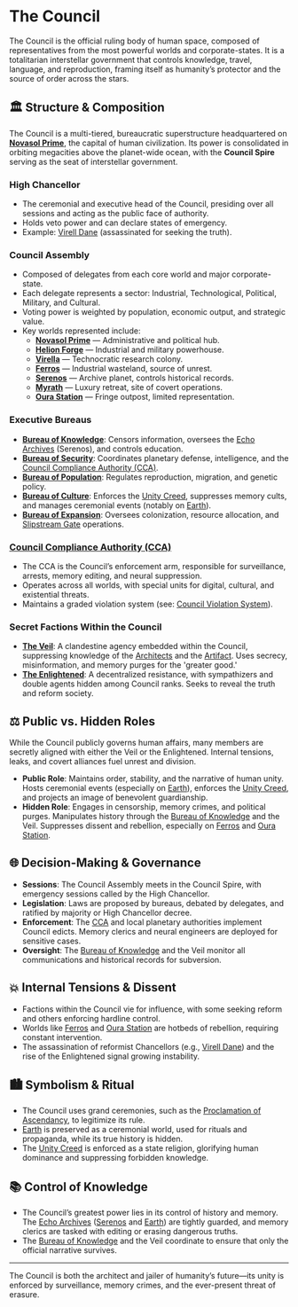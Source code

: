 # The Council

The Council is the official ruling body of human space, composed of representatives from the most powerful worlds and corporate-states. It is a totalitarian interstellar government that controls knowledge, travel, language, and reproduction, framing itself as humanity’s protector and the source of order across the stars.

## 🏛 Structure & Composition

The Council is a multi-tiered, bureaucratic superstructure headquartered on **[Novasol Prime](/docs/planets/novasol-prime.md)**, the capital of human civilization. Its power is consolidated in orbiting megacities above the planet-wide ocean, with the **Council Spire** serving as the seat of interstellar government.

### High Chancellor
- The ceremonial and executive head of the Council, presiding over all sessions and acting as the public face of authority.
- Holds veto power and can declare states of emergency.
- Example: [Virell Dane](/docs/characters/virell-dane.md) (assassinated for seeking the truth).

### Council Assembly
- Composed of delegates from each core world and major corporate-state.
- Each delegate represents a sector: Industrial, Technological, Political, Military, and Cultural.
- Voting power is weighted by population, economic output, and strategic value.
- Key worlds represented include:
  - **[Novasol Prime](/docs/planets/novasol-prime.md)** — Administrative and political hub.
  - **[Helion Forge](/docs/planets/helion-forge.md)** — Industrial and military powerhouse.
  - **[Virella](/docs/planets/virella.md)** — Technocratic research colony.
  - **[Ferros](/docs/planets/ferros.md)** — Industrial wasteland, source of unrest.
  - **[Serenos](/docs/planets/serenos.md)** — Archive planet, controls historical records.
  - **[Myrath](/docs/planets/myrath.md)** — Luxury retreat, site of covert operations.
  - **[Oura Station](/docs/planets/oura-station.md)** — Fringe outpost, limited representation.

### Executive Bureaus
- **[Bureau of Knowledge](/docs/factions/bureau-of-knowledge.md)**: Censors information, oversees the [Echo Archives](/docs/locations/echo-archives.md) (Serenos), and controls education.
- **[Bureau of Security](/docs/factions/bureau-of-security.md)**: Coordinates planetary defense, intelligence, and the [Council Compliance Authority (CCA)](/docs/factions/cca.md).
- **[Bureau of Population](/docs/factions/bureau-of-population.md)**: Regulates reproduction, migration, and genetic policy.
- **[Bureau of Culture](/docs/factions/bureau-of-culture.md)**: Enforces the [Unity Creed](/docs/concepts/unity-creed.md), suppresses memory cults, and manages ceremonial events (notably on [Earth](/docs/planets/earth.md)).
- **[Bureau of Expansion](/docs/factions/bureau-of-expansion.md)**: Oversees colonization, resource allocation, and [Slipstream Gate](/docs/technology/slipstream-gate.md) operations.

### [Council Compliance Authority (CCA)](/docs/factions/cca.md)
- The CCA is the Council’s enforcement arm, responsible for surveillance, arrests, memory editing, and neural suppression.
- Operates across all worlds, with special units for digital, cultural, and existential threats.
- Maintains a graded violation system (see: [Council Violation System](/docs/law/council-violation-system.md)).

### Secret Factions Within the Council
- **[The Veil](/docs/factions/veil.md)**: A clandestine agency embedded within the Council, suppressing knowledge of the [Architects](/docs/factions/architects.md) and the [Artifact](/docs/artifact.md). Uses secrecy, misinformation, and memory purges for the 'greater good.'
- **[The Enlightened](/docs/factions/enlightened.md)**: A decentralized resistance, with sympathizers and double agents hidden among Council ranks. Seeks to reveal the truth and reform society.

## ⚖️ Public vs. Hidden Roles

While the Council publicly governs human affairs, many members are secretly aligned with either the Veil or the Enlightened. Internal tensions, leaks, and covert alliances fuel unrest and division.

- **Public Role**: Maintains order, stability, and the narrative of human unity. Hosts ceremonial events (especially on [Earth](/docs/planets/earth.md)), enforces the [Unity Creed](/docs/concepts/unity-creed.md), and projects an image of benevolent guardianship.
- **Hidden Role**: Engages in censorship, memory crimes, and political purges. Manipulates history through the [Bureau of Knowledge](/docs/factions/bureau-of-knowledge.md) and the Veil. Suppresses dissent and rebellion, especially on [Ferros](/docs/planets/ferros.md) and [Oura Station](/docs/planets/oura-station.md).

## 🌐 Decision-Making & Governance

- **Sessions**: The Council Assembly meets in the Council Spire, with emergency sessions called by the High Chancellor.
- **Legislation**: Laws are proposed by bureaus, debated by delegates, and ratified by majority or High Chancellor decree.
- **Enforcement**: The [CCA](/docs/factions/cca.md) and local planetary authorities implement Council edicts. Memory clerics and neural engineers are deployed for sensitive cases.
- **Oversight**: The [Bureau of Knowledge](/docs/factions/bureau-of-knowledge.md) and the Veil monitor all communications and historical records for subversion.

## 💥 Internal Tensions & Dissent

- Factions within the Council vie for influence, with some seeking reform and others enforcing hardline control.
- Worlds like [Ferros](/docs/planets/ferros.md) and [Oura Station](/docs/planets/oura-station.md) are hotbeds of rebellion, requiring constant intervention.
- The assassination of reformist Chancellors (e.g., [Virell Dane](/docs/characters/virell-dane.md)) and the rise of the Enlightened signal growing instability.

## 🏙️ Symbolism & Ritual

- The Council uses grand ceremonies, such as the [Proclamation of Ascendancy](/docs/events/proclamation-of-ascendancy.md), to legitimize its rule.
- [Earth](/docs/planets/earth.md) is preserved as a ceremonial world, used for rituals and propaganda, while its true history is hidden.
- The [Unity Creed](/docs/concepts/unity-creed.md) is enforced as a state religion, glorifying human dominance and suppressing forbidden knowledge.

## 📚 Control of Knowledge

- The Council’s greatest power lies in its control of history and memory. The [Echo Archives](/docs/locations/echo-archives.md) ([Serenos](/docs/planets/serenos.md) and [Earth](/docs/planets/earth.md)) are tightly guarded, and memory clerics are tasked with editing or erasing dangerous truths.
- The [Bureau of Knowledge](/docs/factions/bureau-of-knowledge.md) and the Veil coordinate to ensure that only the official narrative survives.

---

The Council is both the architect and jailer of humanity’s future—its unity is enforced by surveillance, memory crimes, and the ever-present threat of erasure.
